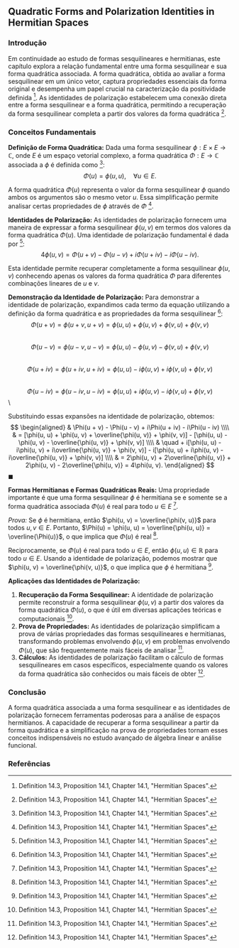 ## Quadratic Forms and Polarization Identities in Hermitian Spaces

### Introdução
Em continuidade ao estudo de formas sesquilineares e hermitianas, este capítulo explora a relação fundamental entre uma forma sesquilinear e sua forma quadrática associada. A forma quadrática, obtida ao avaliar a forma sesquilinear em um único vetor, captura propriedades essenciais da forma original e desempenha um papel crucial na caracterização da positividade definida [^515]. As identidades de polarização estabelecem uma conexão direta entre a forma sesquilinear e a forma quadrática, permitindo a recuperação da forma sesquilinear completa a partir dos valores da forma quadrática [^515].

### Conceitos Fundamentais
**Definição de Forma Quadrática:** Dada uma forma sesquilinear $\phi: E \times E \rightarrow \mathbb{C}$, onde $E$ é um espaço vetorial complexo, a forma quadrática $\Phi: E \rightarrow \mathbb{C}$ associada a $\phi$ é definida como [^515]:
$$\Phi(u) = \phi(u, u), \quad \forall u \in E.$$

A forma quadrática $\Phi(u)$ representa o valor da forma sesquilinear $\phi$ quando ambos os argumentos são o mesmo vetor $u$. Essa simplificação permite analisar certas propriedades de $\phi$ através de $\Phi$ [^515].

**Identidades de Polarização:** As identidades de polarização fornecem uma maneira de expressar a forma sesquilinear $\phi(u, v)$ em termos dos valores da forma quadrática $\Phi(u)$. Uma identidade de polarização fundamental é dada por [^515]:
$$4\phi(u, v) = \Phi(u + v) - \Phi(u - v) + i\Phi(u + iv) - i\Phi(u - iv).$$

Esta identidade permite recuperar completamente a forma sesquilinear $\phi(u, v)$ conhecendo apenas os valores da forma quadrática $\Phi$ para diferentes combinações lineares de $u$ e $v$.

**Demonstração da Identidade de Polarização:** Para demonstrar a identidade de polarização, expandimos cada termo da equação utilizando a definição da forma quadrática e as propriedades da forma sesquilinear [^515]:
$$\Phi(u + v) = \phi(u + v, u + v) = \phi(u, u) + \phi(u, v) + \phi(v, u) + \phi(v, v)$$\
$$\Phi(u - v) = \phi(u - v, u - v) = \phi(u, u) - \phi(u, v) - \phi(v, u) + \phi(v, v)$$\
$$\Phi(u + iv) = \phi(u + iv, u + iv) = \phi(u, u) - i\phi(u, v) + i\phi(v, u) + \phi(v, v)$$\
$$\Phi(u - iv) = \phi(u - iv, u - iv) = \phi(u, u) + i\phi(u, v) - i\phi(v, u) + \phi(v, v)$$\

Substituindo essas expansões na identidade de polarização, obtemos:
$$ \begin{aligned} & \Phi(u + v) - \Phi(u - v) + i\Phi(u + iv) - i\Phi(u - iv) \\\\ & = [\phi(u, u) + \phi(u, v) + \overline{\phi(u, v)} + \phi(v, v)] - [\phi(u, u) - \phi(u, v) - \overline{\phi(u, v)} + \phi(v, v)] \\\\ & \quad + i[\phi(u, u) - i\phi(u, v) + i\overline{\phi(u, v)} + \phi(v, v)] - i[\phi(u, u) + i\phi(u, v) - i\overline{\phi(u, v)} + \phi(v, v)] \\\\ & = 2\phi(u, v) + 2\overline{\phi(u, v)} + 2\phi(u, v) - 2\overline{\phi(u, v)} = 4\phi(u, v). \end{aligned} $$
$\blacksquare$

**Formas Hermitianas e Formas Quadráticas Reais:** Uma propriedade importante é que uma forma sesquilinear $\phi$ é hermitiana se e somente se a forma quadrática associada $\Phi(u)$ é real para todo $u \in E$ [^515].

*Prova:* Se $\phi$ é hermitiana, então $\phi(u, v) = \overline{\phi(v, u)}$ para todos $u, v \in E$. Portanto, $\Phi(u) = \phi(u, u) = \overline{\phi(u, u)} = \overline{\Phi(u)}$, o que implica que $\Phi(u)$ é real [^515].

Reciprocamente, se $\Phi(u)$ é real para todo $u \in E$, então $\phi(u, u) \in \mathbb{R}$ para todo $u \in E$. Usando a identidade de polarização, podemos mostrar que $\phi(u, v) = \overline{\phi(v, u)}$, o que implica que $\phi$ é hermitiana [^515].

**Aplicações das Identidades de Polarização:**
1. **Recuperação da Forma Sesquilinear:** A identidade de polarização permite reconstruir a forma sesquilinear $\phi(u, v)$ a partir dos valores da forma quadrática $\Phi(u)$, o que é útil em diversas aplicações teóricas e computacionais [^515].
2. **Prova de Propriedades:** As identidades de polarização simplificam a prova de várias propriedades das formas sesquilineares e hermitianas, transformando problemas envolvendo $\phi(u, v)$ em problemas envolvendo $\Phi(u)$, que são frequentemente mais fáceis de analisar [^515].
3. **Cálculos:** As identidades de polarização facilitam o cálculo de formas sesquilineares em casos específicos, especialmente quando os valores da forma quadrática são conhecidos ou mais fáceis de obter [^515].

### Conclusão
A forma quadrática associada a uma forma sesquilinear e as identidades de polarização fornecem ferramentas poderosas para a análise de espaços hermitianos. A capacidade de recuperar a forma sesquilinear a partir da forma quadrática e a simplificação na prova de propriedades tornam esses conceitos indispensáveis no estudo avançado de álgebra linear e análise funcional.

### Referências
[^515]: Definition 14.3, Proposition 14.1, Chapter 14.1, "Hermitian Spaces".
<!-- END -->
